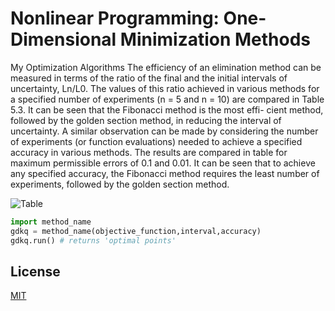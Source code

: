 # Nonlinear Programming: One-Dimensional Minimization Methods 
My Optimization Algorithms
The efficiency of an elimination method can be measured in terms of the ratio of the
final and the initial intervals of uncertainty, Ln/L0. The values of this ratio achieved
in various methods for a specified number of experiments (n = 5 and n = 10) are
compared in Table 5.3. It can be seen that the Fibonacci method is the most effi-
cient method, followed by the golden section method, in reducing the interval of
uncertainty.
A similar observation can be made by considering the number of experiments (or
function evaluations) needed to achieve a specified accuracy in various methods. The
results are compared in table for maximum permissible errors of 0.1 and 0.01. It
can be seen that to achieve any specified accuracy, the Fibonacci method requires the
least number of experiments, followed by the golden section method.

![Table](https://hizliresim.com/P79Yvl.png)
```python
import method_name
gdkq = method_name(objective_function,interval,accuracy)
gdkq.run() # returns 'optimal points'
```



## License
[MIT](https://choosealicense.com/licenses/mit/)
